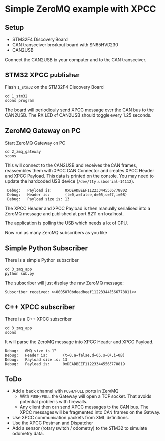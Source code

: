 # Simple ZeroMQ example with XPCC

## Setup

 * STM32F4 Discovery Board
 * CAN transceiver breakout board with SN65HVD230 
 * CAN2USB

Connect the CAN2USB to your computer and to the CAN transceiver.

## STM32 XPCC publisher

Flash `1_stm32` on the STM32F4 Discovery Board

    cd 1_stm32
    scons program

The board will periodically send XPCC message over the CAN bus to the CAN2USB. The RX LED of CAN2USB should toggle every 1.25 seconds.

## ZeroMQ Gateway on PC

Start ZeroMQ Gateway on PC

    cd 2_zmq_gateway
    scons
    
This will connect to the CAN2USB and receives the CAN frames, reassembles them with XPCC CAN Connector and creates XPCC Header and XPCC Payload. This data is printed on the console. You may need to update the hardcoded USB device (`/dev/tty.usbserial-14112`).

     Debug:   Payload is:      0xDEADBEEF112233445566778802
     Debug:   Header is:       (t=0,a=false,d=05,s=07,i=0B)
     Debug:   Payload size is: 13

The XPCC Header and XPCC Payload is then manually serialised into a ZeroMQ message and published at port 8211 on localhost.

The application is polling the USB which needs a lot of CPU.

Now run as many ZeroMQ subscribers as you like

## Simple Python Subscriber

There is a simple Python subscriber

    cd 3_zmq_app
    python sub.py

The subscriber will just display the raw ZeroMQ message:

    Subscriber received: >>0005070bdeadbeef112233445566778811<<

## C++ XPCC subscriber

There is a C++ XPCC subscriber

	cd 3_zmq_app
	scons
	
It will parse the ZeroMQ message into XPCC Header and XPCC Payload.
	
    Debug:   0MQ size is 17
    Debug:   Header is:       (t=0,a=false,d=05,s=07,i=0B)
    Debug:   Payload size is: 13
    Debug:   Payload is:      0xDEADBEEF112233445566778819
    
## ToDo

* Add a back channel with `PUSH/PULL` ports in ZeroMQ
  * With `PUSH/PULL` the Gateway will open a TCP socket. That avoids potential problems with firewalls.
  * Any client then can send XPCC messages to the CAN bus. The XPCC messages will be fragmented into CAN frames on the Gatway.
* Use XPCC communication packets from XML definitions.
* Use the XPCC Postman and Dispatcher
* Add a sensor (rotary switch / odometry) to the STM32 to simulate odometry data.
